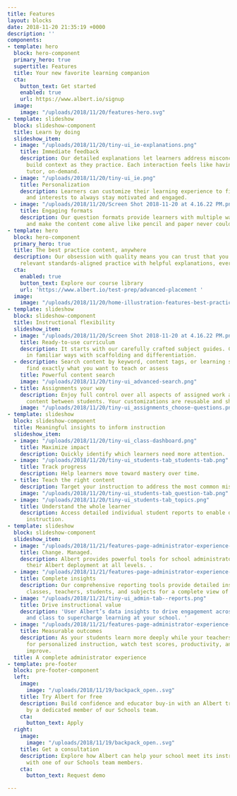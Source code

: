 ```yaml
---
title: Features
layout: blocks
date: 2018-11-20 21:35:19 +0000
description: ''
components:
- template: hero
  block: hero-component
  primary_hero: true
  supertitle: Features
  title: Your new favorite learning companion
  cta:
    button_text: Get started
    enabled: true
    url: https://www.albert.io/signup
  image:
    image: "/uploads/2018/11/20/features-hero.svg"
- template: slideshow
  block: slideshow-component
  title: Learn by doing
  slideshow_item:
  - image: "/uploads/2018/11/20/tiny-ui_ie-explanations.png"
    title: Immediate feedback
    description: Our detailed explanations let learners address misconceptions and
      build context as they practice. Each interaction feels like having a personal
      tutor, on-demand.
  - image: "/uploads/2018/11/20/tiny-ui_ie.png"
    title: Personalization
    description: Learners can customize their learning experience to fit their needs
      and interests to always stay motivated and engaged.
  - image: "/uploads/2018/11/20/Screen Shot 2018-11-20 at 4.16.22 PM.png"
    title: Engaging formats
    description: Our question formats provide learners with multiple ways to learn
      and make the content come alive like pencil and paper never could.
- template: hero
  block: hero-component
  primary_hero: true
  title: The best practice content, anywhere
  description: Our obsession with quality means you can trust that you are getting
    relevant standards-aligned practice with helpful explanations, every time.
  cta:
    enabled: true
    button_text: Explore our course library
    url: 'https://www.albert.io/test-prep/advanced-placement '
  image:
    image: "/uploads/2018/11/20/home-illustration-features-best-practice.svg"
- template: slideshow
  block: slideshow-component
  title: Instructional flexibility
  slideshow_item:
  - image: "/uploads/2018/11/20/Screen Shot 2018-11-20 at 4.16.22 PM.png"
    title: Ready-to-use curriculum
    description: It starts with our carefully crafted subject guides. Content is organized
      in familiar ways with scaffolding and differentiation.
  - description: Search content by keyword, content tags, or learning standards to
      find exactly what you want to teach or assess
    title: Powerful content search
    image: "/uploads/2018/11/20/tiny-ui_advanced-search.png"
  - title: Assignments your way
    description: Enjoy full control over all aspects of assigned work and differentiate
      content between students. Your customizations are reusable and shareable.
    image: "/uploads/2018/11/20/tiny-ui_assignments_choose-questions.png"
- template: slideshow
  block: slideshow-component
  title: Meaningful insights to inform instruction
  slideshow_item:
  - image: "/uploads/2018/11/20/tiny-ui_class-dashboard.png"
    title: Maximize impact
    description: Quickly identify which learners need more attention.
  - image: "/uploads/2018/11/20/tiny-ui_students-tab_students-tab.png"
    title: Track progress
    description: Help learners move toward mastery over time.
  - title: Teach the right content
    description: Target your instruction to address the most common misconceptions.
    image: "/uploads/2018/11/20/tiny-ui_students-tab_question-tab.png"
  - image: "/uploads/2018/11/20/tiny-ui_students-tab_topics.png"
    title: Understand the whole learner
    description: Access detailed individual student reports to enable differentiated
      instruction.
- template: slideshow
  block: slideshow-component
  slideshow_item:
  - image: "/uploads/2018/11/21/features-page-administrator-experience-1.svg"
    title: Change. Managed.
    description: Albert provides powerful tools for school administrators to manage
      their Albert deployment at all levels. .
  - image: "/uploads/2018/11/21/features-page-administrator-experience-2.svg"
    title: Complete insights
    description: Our comprehensive reporting tools provide detailed insights into
      classes, teachers, students, and subjects for a complete view of your data.
  - image: "/uploads/2018/11/21/tiny-ui_admin-tab--reports.png"
    title: Drive instructional value
    description: 'User Albert’s data insights to drive engagement across teachers
      and class to supercharge learning at your school. '
  - image: "/uploads/2018/11/21/features-page-administrator-experience-4.svg"
    title: Measurable outcomes
    description: As your students learn more deeply while your teachers free up time
      for personalized instruction, watch test scores, productivity, and engagement
      improve.
  title: A complete administrator experience
- template: pre-footer
  block: pre-footer-component
  left:
    image:
      image: "/uploads/2018/11/19/backpack_open..svg"
    title: Try Albert for free
    description: Build confidence and educator buy-in with an Albert trial supported
      by a dedicated member of our Schools team.
    cta:
      button_text: Apply
  right:
    image:
      image: "/uploads/2018/11/19/backpack_open..svg"
    title: Get a consultation
    description: Explore how Albert can help your school meet its instructional goals
      with one of our Schools team members.
    cta:
      button_text: Request demo

---
```

